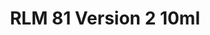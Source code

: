 ---
layout: product
title: "RLM 81 Version 2 10ml"
price: "330" 
desc: "Acrylic Laquer 10mL"
img_path: "/assets/img/RC324.webp"
brand: "AK "
available: false
special_offer: false
new: false
soon: false
cat: "020000"
subcat: "020200"
subsubcat: "020201"
sifra: "RC324"
popular: false
spec: false
---